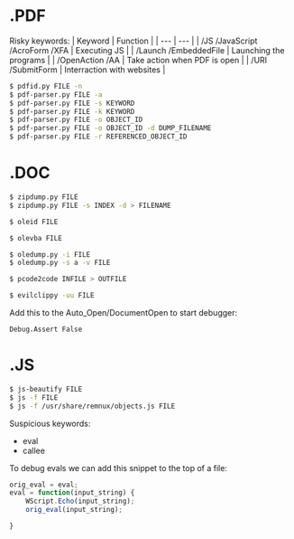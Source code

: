 # .PDF
Risky keywords:
| Keyword | Function |
| --- | --- |
| /JS /JavaScript /AcroForm /XFA | Executing JS |
| /Launch /EmbeddedFile | Launching the programs |
| /OpenAction /AA | Take action when PDF is open |
| /URI /SubmitForm | Interraction with websites |

```bash
$ pdfid.py FILE -n
$ pdf-parser.py FILE -a
$ pdf-parser.py FILE -s KEYWORD
$ pdf-parser.py FILE -k KEYWORD
$ pdf-parser.py FILE -o OBJECT_ID
$ pdf-parser.py FILE -o OBJECT_ID -d DUMP_FILENAME
$ pdf-parser.py FILE -r REFERENCED_OBJECT_ID
```

# .DOC
```bash
$ zipdump.py FILE
$ zipdump.py FILE -s INDEX -d > FILENAME

$ oleid FILE

$ olevba FILE 

$ oledump.py -i FILE
$ oledump.py -s a -v FILE

$ pcode2code INFILE > OUTFILE

$ evilclippy -uu FILE
```

Add this to the Auto_Open/DocumentOpen to start debugger:
```
Debug.Assert False
```

# .JS
```bash
$ js-beautify FILE
$ js -f FILE
$ js -f /usr/share/remnux/objects.js FILE
```

Suspicious keywords:
- eval
- callee

To debug evals we can add this snippet to the top of a file:
```js
orig_eval = eval;
eval = function(input_string) {
	WScript.Echo(input_string);
	orig_eval(input_string);

}
```
